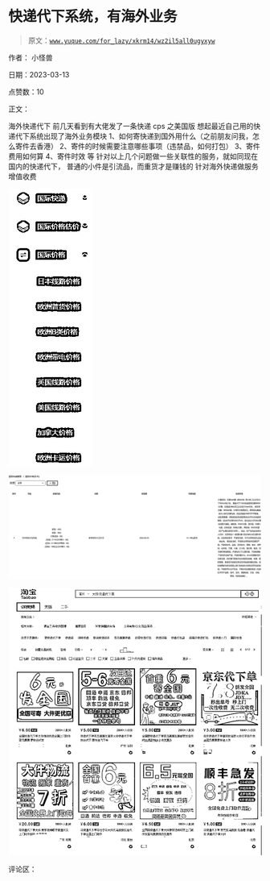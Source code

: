 # 快递代下系统，有海外业务

> 原文：[`www.yuque.com/for_lazy/xkrm14/wz2il5all0ugyxyw`](https://www.yuque.com/for_lazy/xkrm14/wz2il5all0ugyxyw)

作者： 小怪兽

日期：2023-03-13

点赞数：10

正文：

海外快递代下 前几天看到有大佬发了一条快递 cps 之美国版 想起最近自己用的快递代下系统出现了海外业务模块 1、如何寄快递到国外用什么（之前朋友问我，怎么寄件去香港） 2、寄件的时候需要注意哪些事项（违禁品，如何打包） 3、寄件费用如何算 4、寄件时效 等 针对以上几个问题做一些关联性的服务，就如同现在国内的快递代下， 普通的小件是引流品，而重货才是赚钱的 针对海外快递做服务增值收费

![](img/0513f2596022c5f611151b5d2fb8a638.png)

![](img/4435b8175382401d414cb7787d551e16.png)

![](img/2421651bfaeb277c500e86bbf66cca62.png)

评论区：




